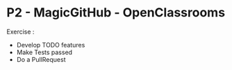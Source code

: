 # P2 - MagicGitHub - OpenClassrooms

Exercise : 
- Develop TODO features
- Make Tests passed 
- Do a PullRequest
